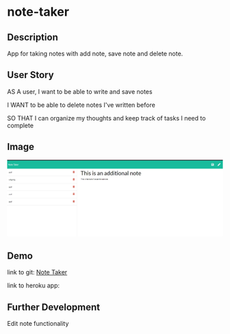# note-taker

## Description
App for taking notes with add note, save note and delete note.  

## User Story
AS A user, I want to be able to write and save notes

I WANT to be able to delete notes I've written before

SO THAT I can organize my thoughts and keep track of tasks I need to complete


## Image
![Note Taker](image/note-taker.jpg)

## Demo
link to git: [Note Taker](https://brentp24.github.io/note-taker/) 

link to heroku app:





## Further Development

Edit note functionality